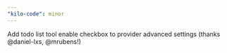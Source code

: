 ```yaml
---
"kilo-code": minor
---
```


Add todo list tool enable checkbox to provider advanced settings (thanks @daniel-lxs, @mrubens!)
